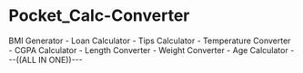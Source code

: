 # Pocket_Calc-Converter
BMI Generator - Loan Calculator - Tips Calculator - Temperature Converter - CGPA Calculator - Length Converter - Weight Converter - Age Calculator ---((ALL IN ONE))---
